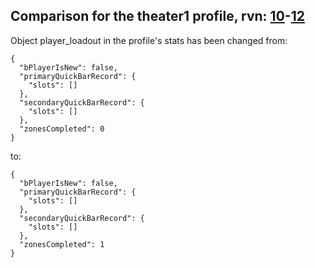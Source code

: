 ## Comparison for the theater1 profile, rvn: [10](https://github.com/PRO100KatYT/FortniteProfileRevisions/tree/main/profiles/theater1/10%20theater1.json)-[12](https://github.com/PRO100KatYT/FortniteProfileRevisions/tree/main/profiles/theater1/12%20theater1.json)

Object player_loadout in the profile's stats has been changed from:

```
{
  "bPlayerIsNew": false,
  "primaryQuickBarRecord": {
    "slots": []
  },
  "secondaryQuickBarRecord": {
    "slots": []
  },
  "zonesCompleted": 0
}
```

to:

```
{
  "bPlayerIsNew": false,
  "primaryQuickBarRecord": {
    "slots": []
  },
  "secondaryQuickBarRecord": {
    "slots": []
  },
  "zonesCompleted": 1
}
```

<br><br>
